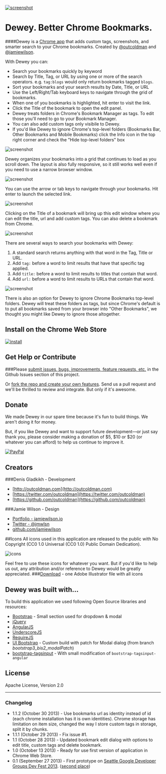 [![screenshot](http://drrop.it/files/52ecb39edc7b8.jpg)](https://chrome.google.com/webstore/detail/bookmarks/aahpfefkmihhdabllidnlipghcjgpkdm)

# Dewey. Better Chrome Bookmarks.

####Dewey is a [Chrome app](https://chrome.google.com/webstore/detail/bookmarks/aahpfefkmihhdabllidnlipghcjgpkdm) that adds custom tags, screenshots, and smarter search to your Chrome bookmarks. Created by [@outcoldman](https://github.com/outcoldman) and [@jamiewilson](https://github.com/jamiewilson).
  
  
  
With Dewey you can:

- Search your bookmarks quickly by keyword
- Search by Title, Tag, or URL by using one or more of the search operators. e.g. `tag:blogs` would only return bookmarks tagged `blogs`.
- Sort your bookmarks and your search results by Date, Title, or URL
- Use the Left/Right/Tab keyboard keys to navigate through the grid of bookmarks.
- When one of you bookmarks is highlighted, hit enter to visit the link.
- Click the Title of the bookmark to open the edit panel.
- Dewey treats folders in Chrome's Bookmark Manager as tags. To edit those you'll need to go to your Bookmark Manager.
- You can also add custom tags only visibile to Dewey.
- If you'd like Dewey to ignore Chrome's top-level folders (Bookmarks Bar, Other Bookmarks and Mobile Bookmarks) click the Info icon in the top right corner and check the "Hide top-level folders" box


![screenshot](http://drrop.it/files/52ecb39edc982.jpg)

Dewey organizes your bookmarks into a grid that continues to load as you scroll down. The layout is also fully responsive, so it still works well even if you need to use a narrow browser window.

![screenshot](http://drrop.it/files/52ecb39edcab5.jpg)

You can use the arrow or tab keys to navigate through your bookmarks. Hit enter to launch the selected link.

![screenshot](http://drrop.it/files/52ecb39edcbc1.jpg)

Clicking on the Title of a bookmark will bring up this edit window where you can edit the title, url and add custom tags. You can also delete a bookmark from Chrome.

![screenshot](http://drrop.it/files/52ecb39edccbf.jpg)

There are several ways to search your bookmarks with Dewey:

1. A standard search returns anything with that word in the Tag, Title or URL.
2. Add `tag:` before a word to limit results that have that specific tag applied.
3. Add `title:` before a word to limit results to titles that contain that word.
4. Add `url:` before a word to limit results to URLs that contain that word.

![screenshot](http://drrop.it/files/52ecb39edcecf.jpg)

There is also an option for Dewey to ignore Chrome Bookmarks top-level folders. Dewey will treat these folders as tags, but since Chrome's default is to put all bookmarks saved from your browser into "Other Bookmarks", we thought you might like Dewey to ignore those altogether.


## Install on the Chrome Web Store

[![install](http://drrop.it/files/52ecb39eda9f6.png)](https://chrome.google.com/webstore/detail/bookmarks/aahpfefkmihhdabllidnlipghcjgpkdm)

## Get Help or Contribute

###Please [submit issues, bugs, improvements, feature requests, etc.](https://github.com/outcoldman/chrome-bookmarks/issues) in the Github Issues section of this project.

Or [fork the repo and create your own features](https://github.com/outcoldman/chrome-bookmarks/fork). Send us a pull request and we'll be thrilled to review and integrate. But only if it's awesome.

## Donate
We made Dewey in our spare time because it's fun to build things. We aren't doing it for money.

But, if you like Dewey and want to support future development—or just say thank you, please consider making a donation of $5, $10 or $20 (or whatever you can afford) to help us continue to improve it.

[![PayPal](https://www.paypalobjects.com/en_US/i/btn/btn_donate_LG.gif "PayPal Donation")](https://www.paypal.com/cgi-bin/webscr?cmd=_donations&business=outcoldman%40gmail%2ecom&lc=US&item_name=Donation%20for%20supporting%20bookmarks%20application&currency_code=USD&bn=PP%2dDonationsBF%3abtn_donate_LG%2egif%3aNonHosted)

## Creators
###Denis Gladkikh - Development

- [http://outcoldman.com](http://outcoldman.com)
- [https://twitter.com/outcoldman](https://twitter.com/outcoldman)
- [https://github.com/outcoldman](https://github.com/outcoldman)

###Jamie Wilson - Design

- [Portfolio - jamiewilson.io](http://jamiewilson.io)
- [Twitter - @jmwlsn](https://twitter.com/jmwsln)
- [github.com/jamiewilson](https://github.com/jamiewilson)

##Icons
All icons used in this application are released to the public with No Copyright (CC0 1.0 Universal (CC0 1.0) Public Domain Dedication). 

![icons](https://raw.github.com/outcoldman/chrome-bookmarks/dev/webstore/icons.png)

Feel free to use these icons for whatever you want. But if you'd like to help us out, any attribution and/or reference to Dewey would be greatly appreciated.
###[Download](link.com) - one Adobe Illustrator file with all icons

## Dewey was built with…
To build this application we used following Open Source libraries and resources:

- [Bootstrap](http://getbootstrap.com/) - Small section used for dropdown & modal
- [jQuery](https://jquery.org)
- [AngularJS](http://angularjs.org/)
- [UnderscoreJS](http://underscorejs.org/)
- [RequireJS](http://requirejs.org/)
- [UI Bootstrap](http://angular-ui.github.io/bootstrap/) - Custom build with patch for Modal dialog (from branch _bootstrap3_bis2_modalPatch_)
- [bootstrap-tagsinput](http://timschlechter.github.io/bootstrap-tagsinput/examples/bootstrap3/) - With small modification of `bootstrap-tagsinput-angular`

## License
  Apache License, Version 2.0

***
  
### Changelog
- 1.1.2 (October 30 2013) - Use bookmarks url as identity instead of id (each chrome installation has it is own identities). Chrome storage has limitation on item size, changed the way I store custom tags in storage, split it by chunks.
- 1.1.1 (October 29 2013) - Fix issue #1.
- 1.1 (October 28 2013) - Updated bookmark edit dialog with options to edit title, custom tags and delete bookmark.
- 1.0 (October 13 2013) - Ready for use first version of application in Chrome Web Store.
- 0.1 (September 27 2013) - First prototype on [Seattle Google Developer Groups Dev Fest 2013](http://www.meetup.com/seattle-gdg/events/125948972/). ([second place](http://www.flickr.com/photos/pahphotos/10015447933/))




